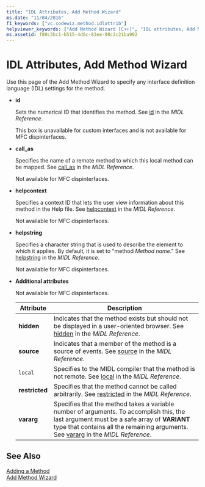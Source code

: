 ```yaml
---
title: "IDL Attributes, Add Method Wizard"
ms.date: "11/04/2016"
f1_keywords: ["vc.codewiz.method.idlattrib"]
helpviewer_keywords: ["Add Method Wizard [C++]", "IDL attributes, Add Method Wizard"]
ms.assetid: f80c3bc1-b515-4d6c-83ee-98c2c21ba902
---
```

# IDL Attributes, Add Method Wizard

Use this page of the Add Method Wizard to specify any interface definition language (IDL) settings for the method.

- **id**

   Sets the numerical ID that identifies the method. See [id](/windows/desktop/Midl/id) in the *MIDL Reference*.

   This box is unavailable for custom interfaces and is not available for MFC dispinterfaces.

- **call_as**

   Specifies the name of a remote method to which this local method can be mapped. See [call_as](/windows/desktop/Midl/call-as) in the *MIDL Reference*.

   Not available for MFC dispinterfaces.

- **helpcontext**

   Specifies a context ID that lets the user view information about this method in the Help file. See [helpcontext](/windows/desktop/Midl/helpcontext) in the *MIDL Reference*.

   Not available for MFC dispinterfaces.

- **helpstring**

   Specifies a character string that is used to describe the element to which it applies. By default, it is set to "method *Method name*." See [helpstring](/windows/desktop/Midl/helpstring) in the *MIDL Reference*.

   Not available for MFC dispinterfaces.

- **Additional attributes**

   Not available for MFC dispinterfaces.

   |Attribute|Description|
   |---------------|-----------------|
   |**hidden**|Indicates that the method exists but should not be displayed in a user-oriented browser. See [hidden](/windows/desktop/Midl/hidden) in the *MIDL Reference*.|
   |**source**|Indicates that a member of the method is a source of events. See [source](/windows/desktop/Midl/source) in the *MIDL Reference*.|
   |`local`|Specifies to the MIDL compiler that the method is not remote. See [local](/windows/desktop/Midl/local) in the *MIDL Reference*.|
   |**restricted**|Specifies that the method cannot be called arbitrarily. See [restricted](/windows/desktop/Midl/restricted) in the *MIDL Reference*.|
   |**vararg**|Specifies that the method takes a variable number of arguments. To accomplish this, the last argument must be a safe array of **VARIANT** type that contains all the remaining arguments. See [vararg](/windows/desktop/Midl/vararg) in the *MIDL Reference*.|

## See Also

[Adding a Method](../ide/adding-a-method-visual-cpp.md)<br>
[Add Method Wizard](../ide/add-method-wizard.md)